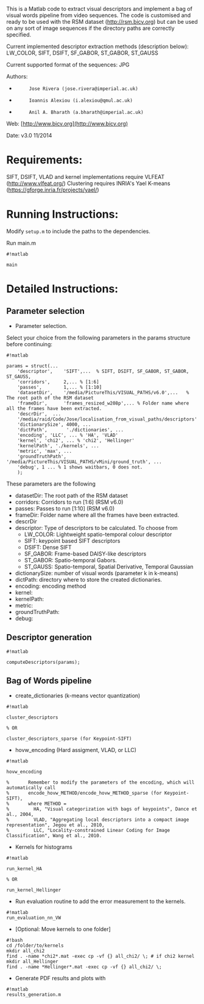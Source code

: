 This is a Matlab code to extract visual descriptors and implement a bag of
visual words pipeline from video sequences.
The code is customised and ready to be used with the RSM dataset 
(http://rsm.bicv.org) but can be used on any sort of image sequences if the
directory paths are correctly specified.

Current implemented descriptor extraction methods (description below):
LW_COLOR, SIFT, DSIFT, SF_GABOR, ST_GABOR, ST_GAUSS

Current supported format of the sequences: JPG

Authors: 

*          Jose Rivera (jose.rivera@imperial.ac.uk)
*          Ioannis Alexiou (i.alexiou@qmul.ac.uk)
*          Anil A. Bharath (a.bharath@imperial.ac.uk)

Web: [http://www.bicv.org](http://www.bicv.org)

Date: v3.0 11/2014

Requirements:
============

SIFT, DSIFT, VLAD and kernel implementations require VLFEAT (http://www.vlfeat.org/)
Clustering requires INRIA's Yael K-means (https://gforge.inria.fr/projects/yael/)

Running Instructions:
====================

Modify `setup.m` to include the paths to the dependencies.

Run main.m 

```
#!matlab

main
```

Detailed Instructions:
=====================

Parameter selection
-------------------

*  Parameter selection.

Select your choice from the following parameters in the params structure before continuing:


```
#!matlab

params = struct(...
    'descriptor',    'SIFT',...  % SIFT, DSIFT, SF_GABOR, ST_GABOR, ST_GAUSS,
    'corridors',     2,... % [1:6] 
    'passes',        1,... % [1:10] 
    'datasetDir',    '/media/PictureThis/VISUAL_PATHS/v6.0',...   % The root path of the RSM dataset        
    'frameDir',      'frames_resized_w208p',... % Folder name where all the frames have been extracted.       
    'descrDir',  ...
    '/media/raid/Code/Jose/localisation_from_visual_paths/descriptors'
    'dictionarySize', 4000, ...
    'dictPath',       './dictionaries', ...
    'encoding', 'LLC', ... % 'HA', 'VLAD'
    'kernel', 'chi2', ... % 'chi2', 'Hellinger'
    'kernelPath', './kernels', ...
    'metric', 'max', ...
    'groundTruthPath', '/media/PictureThis/VISUAL_PATHS/vMini/ground_truth', ...
    'debug', 1 ... % 1 shows waitbars, 0 does not.
    );

```

These parameters are the following

* datasetDir: The root path of the RSM dataset
* corridors: Corridors to run [1:6] (RSM v6.0)
* passes: Passes to run [1:10] (RSM v6.0)
* frameDir: Folder name where all the frames have been extracted.
* descrDir
* descriptor: Type of descriptors to be calculated. To choose from
     - LW_COLOR: Lightweight spatio-temporal colour descriptor
     - SIFT: keypoint based SIFT descriptors
     - DSIFT: Dense SIFT
     - SF_GABOR: Frame-based DAISY-like descriptors
     - ST_GABOR: Spatio-temporal Gabors.
     - ST_GAUSS: Spatio-temporal, Spatial Derivative, Temporal Gaussian
* dictionarySize: number of visual words (parameter k in k-means)
* dictPath: directory where to store the created dictionaries.
* encoding: encoding method
* kernel:
* kernelPath:
* metric:
* groundTruthPath:
* debug:

Descriptor generation
---------------------


```
#!matlab

computeDescriptors(params);

```
Bag of Words pipeline
---------------------

* create_dictionaries (k-means vector quantization)
   
```
#!matlab

cluster_descriptors

% OR

cluster_descriptors_sparse (for Keypoint-SIFT)
```


* hovw_encoding (Hard assigment, VLAD, or LLC)
    
```
#!matlab

hovw_encoding

%       Remember to modify the parameters of the encoding, which will automatically call
%       encode_hovw_METHOD/encode_hovw_METHOD_sparse (for Keypoint-SIFT),
%       where METHOD = 
%         HA, "Visual categorization with bags of keypoints", Dance et al., 2004,
%         VLAD, "Aggregating local descriptors into a compact image representation", Jegou et al., 2010,
%         LLC, "Locality-constrained Linear Coding for Image Classification", Wang et al., 2010.

```
* Kernels for histograms
    
```
#!matlab

run_kernel_HA

% OR

run_kernel_Hellinger

```

* Run evaluation routine to add the error measurement to the kernels.

```
#!matlab
run_evaluation_nn_VW
```

* [Optional: Move kernels to one folder]

```
#!bash
cd /folder/to/kernels
mkdir all_chi2
find . -name *chi2*.mat -exec cp -vf {} all_chi2/ \; # if chi2 kernel
mkdir all_Hellinger
find . -name *Hellinger*.mat -exec cp -vf {} all_chi2/ \;
```


* Generate PDF results and plots with 

```
#!matlab
results_generation.m
```
